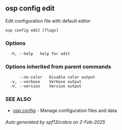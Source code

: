 ## osp config edit

Edit configuration file with default editor

```
osp config edit [flags]
```

### Options

```
  -h, --help   help for edit
```

### Options inherited from parent commands

```
      --no-color   Disable color output
  -v, --verbose    Verbose output
  -V, --version    Version output
```

### SEE ALSO

* [osp config](osp_config.md)	 - Manage configuration files and data

###### Auto generated by spf13/cobra on 2-Feb-2025

